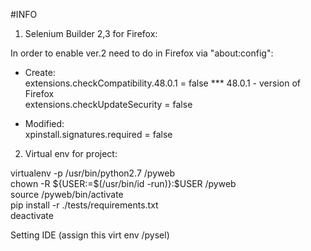 #INFO<br />

1) Selenium Builder 2,3 for Firefox:<br />

In order to enable ver.2 need to do in Firefox via "about:config":<br />

- Create:<br />
extensions.checkCompatibility.48.0.1 = false  *** 48.0.1 - version of Firefox<br />
extensions.checkUpdateSecurity = false<br />

- Modified:<br />
xpinstall.signatures.required = false<br />

2) Virtual env for project:<br />

virtualenv -p /usr/bin/python2.7 /pyweb<br />
chown -R ${USER:=$(/usr/bin/id -run)}:$USER /pyweb<br />
source /pyweb/bin/activate <br />
pip install -r ./tests/requirements.txt<br />
deactivate

Setting IDE (assign this virt env /pysel)



